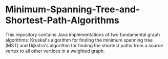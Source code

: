# Minimum-Spanning-Tree-and-Shortest-Path-Algorithms
This repository contains Java implementations of two fundamental graph algorithms: Kruskal's algorithm for finding the minimum spanning tree (MST) and Dijkstra's algorithm for finding the shortest paths from a source vertex to all other vertices in a weighted graph.
